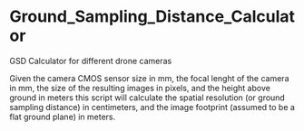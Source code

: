 # Ground_Sampling_Distance_Calculator
GSD Calculator for different drone cameras


Given the camera CMOS sensor size in mm, the focal lenght of the camera in mm, the size of the resulting images in pixels, and the height above ground in meters this script will calculate the spatial resolution (or ground sampling distance) in centimeters, and the image footprint (assumed to be a flat ground plane) in meters. 
